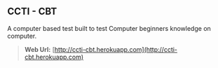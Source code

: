 ## CCTI - CBT
A computer based test built to test Computer beginners knowledge on computer.

> **Web Url:** [http://ccti-cbt.herokuapp.com](http://ccti-cbt.herokuapp.com)
